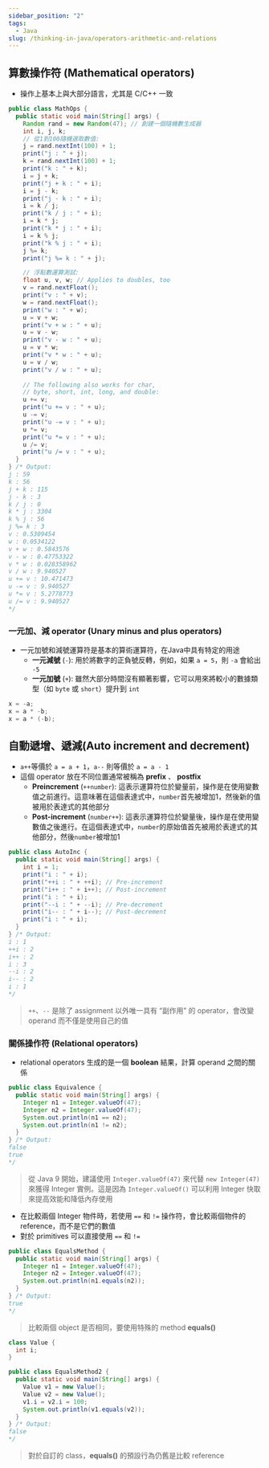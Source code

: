 ```yaml
---
sidebar_position: "2"
tags:
  - Java
slug: /thinking-in-java/operators-arithmetic-and-relations
---
```

## 算數操作符 (Mathematical operators)

- 操作上基本上與大部分語言，尤其是 C/C++ 一致
```java
public class MathOps {
  public static void main(String[] args) {
    Random rand = new Random(47); // 創建一個隨機數生成器
    int i, j, k;
    // 從1到100隨機選取數值:
    j = rand.nextInt(100) + 1;
    print("j : " + j);
    k = rand.nextInt(100) + 1;
    print("k : " + k);
    i = j + k;
    print("j + k : " + i);
    i = j - k;
    print("j - k : " + i);
    i = k / j;
    print("k / j : " + i);
    i = k * j;
    print("k * j : " + i);
    i = k % j;
    print("k % j : " + i);
    j %= k;
    print("j %= k : " + j);

	// 浮點數運算測試:
    float u, v, w; // Applies to doubles, too
    v = rand.nextFloat();
    print("v : " + v);
    w = rand.nextFloat();
    print("w : " + w);
    u = v + w;
    print("v + w : " + u);
    u = v - w;
    print("v - w : " + u);
    u = v * w;
    print("v * w : " + u);
    u = v / w;
    print("v / w : " + u);
    
    // The following also works for char,
    // byte, short, int, long, and double:
    u += v;
    print("u += v : " + u);
    u -= v;
    print("u -= v : " + u);
    u *= v;
    print("u *= v : " + u);
    u /= v;
    print("u /= v : " + u);
  }
} /* Output:
j : 59
k : 56
j + k : 115
j - k : 3
k / j : 0
k * j : 3304
k % j : 56
j %= k : 3
v : 0.5309454
w : 0.0534122
v + w : 0.5843576
v - w : 0.47753322
v * w : 0.028358962
v / w : 9.940527
u += v : 10.471473
u -= v : 9.940527
u *= v : 5.2778773
u /= v : 9.940527
*/
```

### 一元加、減 operator (Unary minus and plus operators)

- 一元加號和減號運算符是基本的算術運算符，在Java中具有特定的用途
	- **一元減號** (`-`): 用於將數字的正負號反轉，例如，如果 `a = 5`，則 `-a` 會給出 `-5`
	- **一元加號** (`+`): 雖然大部分時間沒有顯著影響，它可以用來將較小的數據類型（如 `byte` 或 `short`）提升到 `int`
```java
x = -a;
x = a * -b;
x = a * (-b);
```

## 自動遞增、遞減(Auto increment and decrement)

- `a++`等價於 `a = a + 1`，`a--` 則等價於 `a = a - 1`
- 這個 operator 放在不同位置通常被稱為 **prefix** 、 **postfix**
    - **Preincrement** (`++number`): 這表示運算符位於變量前，操作是在使用變數值之前進行。這意味著在這個表達式中，`number`首先被增加1，然後新的值被用於表達式的其他部分
    - **Post-increment** (`number++`): 這表示運算符位於變量後，操作是在使用變數值之後進行。在這個表達式中，`number`的原始值首先被用於表達式的其他部分，然後`number`被增加1

```java
public class AutoInc {
  public static void main(String[] args) {
    int i = 1;
    print("i : " + i);
    print("++i : " + ++i); // Pre-increment
    print("i++ : " + i++); // Post-increment
    print("i : " + i);
    print("--i : " + --i); // Pre-decrement
    print("i-- : " + i--); // Post-decrement
    print("i : " + i);
  }
} /* Output:
i : 1
++i : 2
i++ : 2
i : 3
--i : 2
i-- : 2
i : 1
*/
```
> `++`、`--` 是除了 assignment 以外唯一具有 “副作用” 的 operator，會改變 operand 而不僅是使用自己的值


### 關係操作符 (Relational operators)

- relational operators 生成的是一個 **boolean** 結果，計算 operand 之間的關係

```java
public class Equivalence {
  public static void main(String[] args) {
    Integer n1 = Integer.valueOf(47);
    Integer n2 = Integer.valueOf(47);
    System.out.println(n1 == n2);
    System.out.println(n1 != n2);
  }
} /* Output:
false
true
*/
```
> 從 Java 9 開始，建議使用 `Integer.valueOf(47)` 來代替 `new Integer(47)` 來獲得 Integer 實例。這是因為 `Integer.valueOf()` 可以利用 Integer 快取來提高效能和降低內存使用
- 在比較兩個 Integer 物件時，若使用 `==` 和 `!=` 操作符，會比較兩個物件的 reference，而不是它們的數值
- 對於 primitives 可以直接使用 `==` 和 `!=`


```java
public class EqualsMethod {
  public static void main(String[] args) {
    Integer n1 = Integer.valueOf(47);
    Integer n2 = Integer.valueOf(47);
    System.out.println(n1.equals(n2));
  }
} /* Output:
true
*/
```
> 比較兩個 object 是否相同，要使用特殊的 method **equals()**


```java
class Value {
  int i;
}

public class EqualsMethod2 {
  public static void main(String[] args) {
    Value v1 = new Value();
    Value v2 = new Value();
    v1.i = v2.i = 100;
    System.out.println(v1.equals(v2));
  }
} /* Output:
false
*/
```
> 對於自訂的 class，**equals()** 的預設行為仍舊是比較 reference
